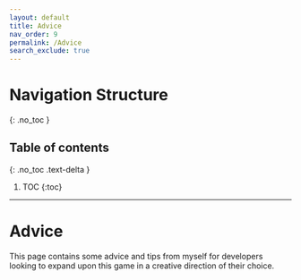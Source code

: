 ```yaml
---
layout: default
title: Advice
nav_order: 9
permalink: /Advice
search_exclude: true
---
```


# Navigation Structure
{: .no_toc }

## Table of contents
{: .no_toc .text-delta }

1. TOC
{:toc}

---

# Advice

This page contains some advice and tips from myself for developers looking to expand upon this game in a creative direction
of their choice.

